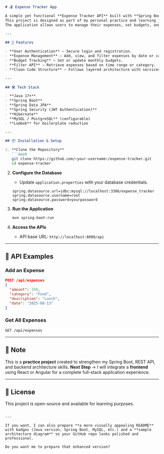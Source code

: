 
````markdown
# 💰 Expense Tracker App

A simple yet functional **Expense Tracker API** built with **Spring Boot**.  
This project is designed as part of my personal practice and learning journey in backend development.  
The application allows users to manage their expenses, set budgets, and filter expense records by date or category.

---

## 🚀 Features

- **User Authentication** – Secure login and registration.
- **Expense Management** – Add, view, and filter expenses by date or category.
- **Budget Tracking** – Set or update monthly budgets.
- **Filter API** – Retrieve expenses based on time range or category.
- **Clean Code Structure** – Follows layered architecture with services, repositories, and DTOs.

---

## 🛠️ Tech Stack

- **Java 17+**
- **Spring Boot**
- **Spring Data JPA**
- **Spring Security (JWT Authentication)**
- **Hibernate**
- **MySQL / PostgreSQL** (configurable)
- **Lombok** for boilerplate reduction

---

## 📦 Installation & Setup

1. **Clone the Repository**
   ```bash
   git clone https://github.com/<your-username>/expense-tracker.git
   cd expense-tracker
````

2. **Configure the Database**

   * Update `application.properties` with your database credentials.

   ```properties
   spring.datasource.url=jdbc:mysql://localhost:3306/expense_tracker
   spring.datasource.username=root
   spring.datasource.password=yourpassword
   ```

3. **Run the Application**

   ```bash
   mvn spring-boot:run
   ```

4. **Access the APIs**

   * API base URL: `http://localhost:8080/api`

---

## 📄 API Examples

### **Add an Expense**

```json
POST /api/expenses
{
  "amount": 150,
  "category": "Food",
  "description": "Lunch",
  "date": "2025-08-13"
}
```

### **Get All Expenses**

```
GET /api/expenses
```

---

## 📌 Note

This is a **practice project** created to strengthen my Spring Boot, REST API, and backend architecture skills.
**Next Step** → I will integrate a **frontend** using React or Angular for a complete full-stack application experience.

---

## 📜 License

This project is open-source and available for learning purposes.

```

---

If you want, I can also prepare **a more visually appealing README** with badges (Java version, Spring Boot, MySQL, etc.) and a **sample architecture diagram** so your GitHub repo looks polished and professional.  

Do you want me to prepare that enhanced version?
```
